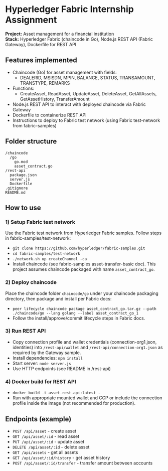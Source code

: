 # Hyperledger Fabric Internship Assignment

**Project:** Asset management for a financial institution  
**Stack:** Hyperledger Fabric (chaincode in Go), Node.js REST API (Fabric Gateway), Dockerfile for REST API

## Features implemented
- Chaincode (Go) for asset management with fields:
  - DEALERID, MSISDN, MPIN, BALANCE, STATUS, TRANSAMOUNT, TRANSTYPE, REMARKS
- Functions:
  - CreateAsset, ReadAsset, UpdateAsset, DeleteAsset, GetAllAssets, GetAssetHistory, TransferAmount
- Node.js REST API to interact with deployed chaincode via Fabric Gateway
- Dockerfile to containerize REST API
- Instructions to deploy to Fabric test network (using Fabric test-network from fabric-samples)


## Folder structure
```
/chaincode
  /go
    go.mod
    asset_contract.go
/rest-api
  package.json
  server.js
  Dockerfile
.gitignore
README.md
```

## How to use

### 1) Setup Fabric test network
Use the Fabric test network from Hyperledger Fabric samples. Follow steps in fabric-samples/test-network:
- `git clone https://github.com/hyperledger/fabric-samples.git`
- `cd fabric-samples/test-network`
- `./network.sh up createChannel -ca`
- Install chaincode (see fabric-samples asset-transfer-basic doc). This project assumes chaincode packaged with name `asset_contract_go`.

### 2) Deploy chaincode
Place the chaincode folder `chaincode/go` under your chaincode packaging directory, then package and install per Fabric docs:
- `peer lifecycle chaincode package asset_contract_go.tar.gz --path ./chaincode/go --lang golang --label asset_contract_go_1`
- Follow the install/approve/commit lifecycle steps in Fabric docs.

### 3) Run REST API
- Copy connection profile and wallet credentials (connection-org1.json, identities) into `/rest-api/wallet` and `/rest-api/connection-org1.json` as required by the Gateway sample.
- Install dependencies: `npm install`
- Start server: `node server.js`
- Use HTTP endpoints (see README in /rest-api)

### 4) Docker build for REST API
- `docker build -t asset-rest-api:latest .`
- Run with appropriate mounted wallet and CCP or include the connection profile inside the image (not recommended for production).

## Endpoints (example)
- `POST /api/asset` - create asset
- `GET /api/asset/:id` - read asset
- `PUT /api/asset/:id` - update asset
- `DELETE /api/asset/:id` - delete asset
- `GET /api/assets` - get all assets
- `GET /api/asset/:id/history` - get asset history
- `POST /api/asset/:id/transfer` - transfer amount between accounts
